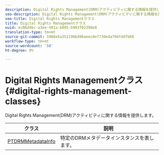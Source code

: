 ```yaml
---
description: Digital Rights Management(DRM)アクティビティに関する情報を提供します。
seo-description: Digital Rights Management(DRM)アクティビティに関する情報を提供します。
seo-title: Digital Rights Managementクラス
title: Digital Rights Managementクラス
uuid: ec06d4bc-a3ee-491a-b895-b903f02398e8
translation-type: tm+mt
source-git-commit: 5908e5a3521966496aeec0ef730e4a704fddfb68
workflow-type: tm+mt
source-wordcount: '58'
ht-degree: 0%

---
```



# Digital Rights Managementクラス{#digital-rights-management-classes}

Digital Rights Management(DRM)アクティビティに関する情報を提供します。

| **クラス** | **説明** |
|---|---|
| [PTDRMMetadataInfo](https://help.adobe.com/en_US/primetime/api/psdk/appledoc/Classes/PTDRMMetadataInfo.html) | 特定のDRMメタデータインスタンスを表します。 |